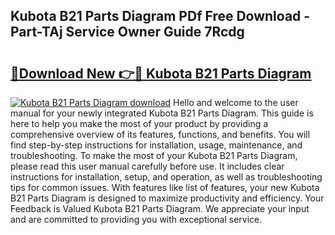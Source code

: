 ## Kubota B21 Parts Diagram PDf Free Download - Part-TAj Service Owner Guide 7Rcdg

# <h2><a href="http://dfo8an.blite.top/?on=Kubota+B21+Parts+Diagram">🔗Download New 👉🔴 Kubota B21 Parts Diagram</a></h2>

[![Kubota B21 Parts Diagram download](https://i.imgur.com/lujVjoI.png)](http://dfo8an.blite.top/?on=Kubota+B21+Parts+Diagram)
Hello and welcome to the user manual for your newly integrated Kubota B21 Parts Diagram. This guide is here to help you make the most of your product by providing a comprehensive overview of its features, functions, and benefits. You will find step-by-step instructions for installation, usage, maintenance, and troubleshooting. To make the most of your Kubota B21 Parts Diagram, please read this user manual carefully before use. It includes clear instructions for installation, setup, and operation, as well as troubleshooting tips for common issues. With features like list of features, your new Kubota B21 Parts Diagram is designed to maximize productivity and efficiency. Your Feedback is Valued Kubota B21 Parts Diagram. We appreciate your input and are committed to providing you with exceptional service.
